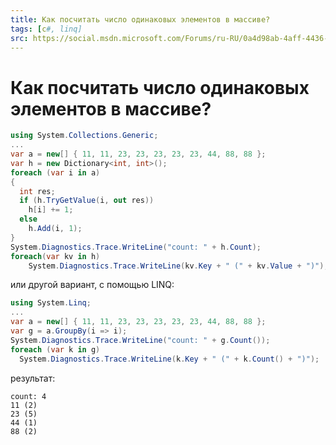 ```yaml
---
title: Как посчитать число одинаковых элементов в массиве?
tags: [c#, linq]
src: https://social.msdn.microsoft.com/Forums/ru-RU/0a4d98ab-4aff-4436-9813-afc9db0225e6/-?forum=programminglanguageru
---
```

# Как посчитать число одинаковых элементов в массиве?
```c#
using System.Collections.Generic;
...
var a = new[] { 11, 11, 23, 23, 23, 23, 23, 44, 88, 88 };
var h = new Dictionary<int, int>();
foreach (var i in a)
{
  int res;
  if (h.TryGetValue(i, out res))
    h[i] += 1;
  else
    h.Add(i, 1);
}
System.Diagnostics.Trace.WriteLine("count: " + h.Count);
foreach(var kv in h)
    System.Diagnostics.Trace.WriteLine(kv.Key + " (" + kv.Value + ")");
```
или другой вариант, с помощью LINQ:

```c#
using System.Linq;
...
var a = new[] { 11, 11, 23, 23, 23, 23, 23, 44, 88, 88 };
var g = a.GroupBy(i => i);
System.Diagnostics.Trace.WriteLine("count: " + g.Count());
foreach (var k in g)
  System.Diagnostics.Trace.WriteLine(k.Key + " (" + k.Count() + ")");
```
результат:
```
count: 4
11 (2)
23 (5)
44 (1)
88 (2)
```
